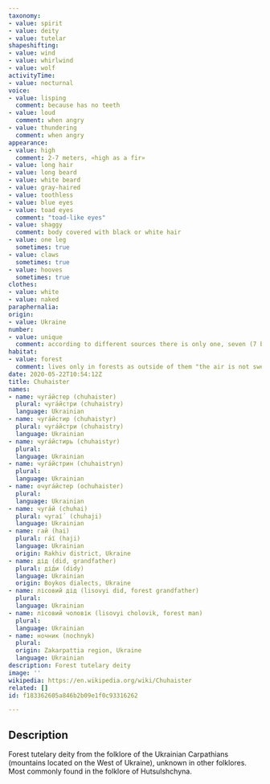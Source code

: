 ```yaml
---
taxonomy:
- value: spirit
- value: deity
- value: tutelar
shapeshifting:
- value: wind
- value: whirlwind
- value: wolf
activityTime:
- value: nocturnal
voice:
- value: lisping
  comment: because has no teeth
- value: loud
  comment: when angry
- value: thundering
  comment: when angry
appearance:
- value: high
  comment: 2-7 meters, «high as a fir»
- value: long hair
- value: long beard
- value: white beard
- value: gray-haired
- value: toothless
- value: blue eyes
- value: toad eyes
  comment: "toad-like eyes"
- value: shaggy
  comment: body covered with black or white hair
- value: one leg
  sometimes: true
- value: claws
  sometimes: true
- value: hooves
  sometimes: true
clothes:
- value: white
- value: naked
paraphernalia:
origin:
- value: Ukraine
number: 
- value: unique
  comment: according to different sources there is only one, seven (7 brothers) or several (3-4) individuals
habitat:
- value: forest
  comment: lives only in forests as outside of them "the air is not sweet for him»
date: 2020-05-22T10:54:12Z
title: Chuhaister
names:
- name: чуга́йстер (chuhaister)
  plural: чуга́йстри (chuhaistry)
  language: Ukrainian
- name: чуга́йстир (chuhaistyr)
  plural: чуга́йстри (chuhaistry)
  language: Ukrainian
- name: чуга́йстирь (chuhaistyr)
  plural:
  language: Ukrainian
- name: чуга́йстрин (chuhaistryn)
  plural:
  language: Ukrainian
- name: очуга́йстер (ochuhaister)
  plural:
  language: Ukrainian
- name: чуга́й (chuhai)
  plural: чугаї́  (chuhaji)
  language: Ukrainian
- name: гай (hai)
  plural: га́ї (haji)
  language: Ukrainian
  origin: Rakhiv district, Ukraine
- name: дід (did, grandfather)
  plural: дід́и (didy)
  language: Ukrainian
  origin: Boykos dialects, Ukraine
- name: лісовий дід (lisovyi did, forest grandfather)
  plural: 
  language: Ukrainian
- name: лісовий чоловік (lisovyi cholovik, forest man)
  plural: 
  language: Ukrainian
- name: ночник (nochnyk)
  plural: 
  origin: Zakarpattia region, Ukraine
  language: Ukrainian
description: Forest tutelary deity
image: ''
wikipedia: https://en.wikipedia.org/wiki/Chuhaister
related: []
id: f183362605a846b2b09e1f0c93316262

---
```

## Description

Forest tutelary deity from the folklore of the Ukrainian Carpathians (mountains located on the West of Ukraine), unknown in other folklores. Most commonly found in the folklore of Hutsulshchyna.
